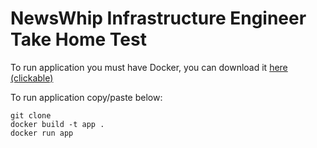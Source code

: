 # NewsWhip Infrastructure Engineer Take Home Test

To run application you must have Docker, you can download it [here (clickable)](https://docs.docker.com/get-started/)

To run application copy/paste below: 

```shell
git clone 
docker build -t app .
docker run app
```